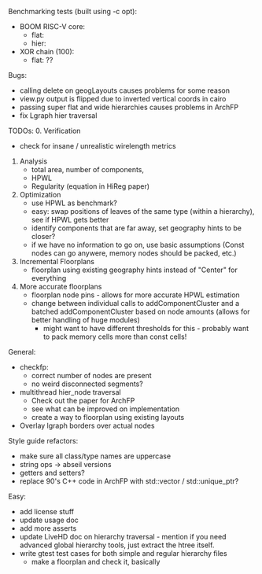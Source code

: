 Benchmarking tests (built using -c opt):
 - BOOM RISC-V core:
   - flat: 
   - hier: 
 - XOR chain (100):
   - flat: ??

Bugs:
 - calling delete on geogLayouts causes problems for some reason
 - view.py output is flipped due to inverted vertical coords in cairo
 - passing super flat and wide hierarchies causes problems in ArchFP
 - fix Lgraph hier traversal

TODOs:
0. Verification
   - check for insane / unrealistic wirelength metrics
1. Analysis
   - total area, number of components, 
   - HPWL
   - Regularity (equation in HiReg paper)
2. Optimization
   - use HPWL as benchmark?
   - easy: swap positions of leaves of the same type (within a hierarchy), see if HPWL gets better
   - identify components that are far away, set geography hints to be closer?
   - if we have no information to go on, use basic assumptions (Const nodes can go anywere, memory nodes should be packed, etc.)
3. Incremental Floorplans
   - floorplan using existing geography hints instead of "Center" for everything
4. More accurate floorplans
   - floorplan node pins - allows for more accurate HPWL estimation
   - change between individual calls to addComponentCluster and a batched addComponentCluster based on node amounts (allows for better handling of huge modules)
     - might want to have different thresholds for this - probably want to pack memory cells more than const cells!

General:
 - checkfp:
   - correct number of nodes are present
   - no weird disconnected segments?
 - multithread hier_node traversal
   - Check out the paper for ArchFP
   - see what can be improved on implementation
   - create a way to floorplan using existing layouts
 - Overlay lgraph borders over actual nodes

Style guide refactors:
 - make sure all class/type names are uppercase
 - string ops -> abseil versions
 - getters and setters?
 - replace 90's C++ code in ArchFP with std::vector / std::unique_ptr?

Easy:
 - add license stuff
 - update usage doc
 - add more asserts
 - update LiveHD doc on hierarchy traversal - mention if you need advanced global hierarchy tools, just extract the htree itself.
 - write gtest test cases for both simple and regular hierarchy files
   - make a floorplan and check it, basically
